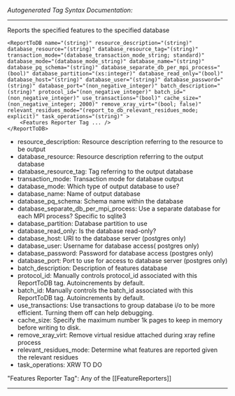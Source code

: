 _Autogenerated Tag Syntax Documentation:_

---
Reports the specified features to the specified database

```
<ReportToDB name="(string)" resource_description="(string)" database_resource="(string)" database_resource_tag="(string)" transaction_mode="(database_transaction_mode_string; standard)" database_mode="(database_mode_string)" database_name="(string)" database_pq_schema="(string)" database_separate_db_per_mpi_process="(bool)" database_partition="(xs:integer)" database_read_only="(bool)" database_host="(string)" database_user="(string)" database_password="(string)" database_port="(non_negative_integer)" batch_description="(string)" protocol_id="(non_negative_integer)" batch_id="(non_negative_integer)" use_transactions="(bool)" cache_size="(non_negative_integer; 2000)" remove_xray_virt="(bool; false)" relevant_residues_mode="(report_to_db_relevant_residues_mode; explicit)" task_operations="(string)" >
    <Features Reporter Tag ... />
</ReportToDB>
```

-   resource_description: Resource description referring to the resource to be output
-   database_resource: Resource description referring to the output database
-   database_resource_tag: Tag referring to the output database
-   transaction_mode: Transaction mode for database output
-   database_mode: Which type of output database to use?
-   database_name: Name of output database
-   database_pq_schema: Schema name within the database
-   database_separate_db_per_mpi_process: Use a separate database for each MPI process? Specific to sqlite3
-   database_partition: Database partition to use
-   database_read_only: Is the database read-only?
-   database_host: URI to the database server (postgres only)
-   database_user: Username for database access( postgres only)
-   database_password: Password for database access (postgres only)
-   database_port: Port to use for access to database server (postgres only)
-   batch_description: Description of features database
-   protocol_id: Manually controls protocol_id associated with this ReportToDB tag. Autoincrements by default.
-   batch_id: Manually controls the batch_id associated with this ReportToDB tag. Autoincrements by default.
-   use_transactions: Use transactions to group database i/o to be more efficient. Turning them off can help debugging.
-   cache_size: Specify the maximum number 1k pages to keep in memory before writing to disk.
-   remove_xray_virt: Remove virtual residue attached during xray refine process
-   relevant_residues_mode: Determine what features are reported given the relevant residues
-   task_operations: XRW TO DO


"Features Reporter Tag": Any of the [[FeatureReporters]]

---
